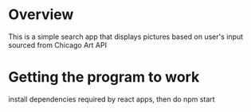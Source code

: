 # Overview

This is a simple search app that displays pictures based on user's input sourced from Chicago Art API

# Getting the program to work

install dependencies required by react apps, then do
npm start